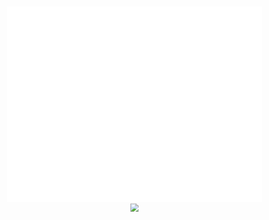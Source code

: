 

<div align="center">
  <img src="/github-metrics.svg" alt="Metrics" width="800">
  <img src="https://github-readme-streak-stats.herokuapp.com/?user=tannerhawkins"></img>
</div>
